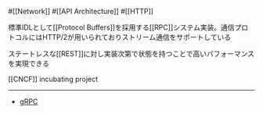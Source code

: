 #[[Network]] #[[API Architecture]] #[[HTTP]]

標準IDLとして[[Protocol Buffers]]を採用する[[RPC]]システム実装。通信プロトコルにはHTTP/2が用いられておりストリーム通信をサポートしている

ステートレスな[[REST]]に対し実装次第で状態を持つことで高いパフォーマンスを実現できる

[[CNCF]] incubating project

---

- [gRPC](https://grpc.io/)